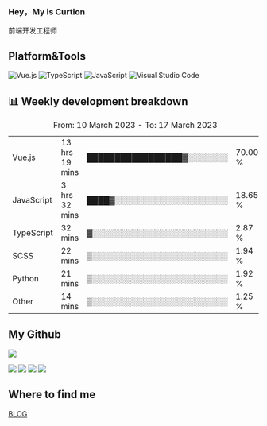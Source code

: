### Hey，My is Curtion
前端开发工程师
## Platform&Tools

![Vue.js](https://img.shields.io/badge/-Vue.js-4FC08D?style=flat-square&logo=Vue.js&logoColor=white)
![TypeScript](https://img.shields.io/badge/-TypeScript-007ACC?style=flat-square&logo=typescript&logoColor=white)
![JavaScript](https://img.shields.io/badge/-JavaScript-F7DF1E?style=flat-square&logo=javascript&logoColor=black)
![Visual Studio Code](https://img.shields.io/badge/-VSCode-007ACC?style=flat-square&logo=Visual-Studio-Code&logoColor=white)

## 📊 Weekly development breakdown

<!--START_SECTION:waka-->

<table><caption>From: 10 March 2023 - To: 17 March 2023</caption><tr><td>Vue.js</td><td>13 hrs 19 mins</td><td>█████████████████▓░░░░░░░</td><td>70.00 %</td></tr><tr><td>JavaScript</td><td>3 hrs 32 mins</td><td>████▓░░░░░░░░░░░░░░░░░░░░</td><td>18.65 %</td></tr><tr><td>TypeScript</td><td>32 mins</td><td>▓░░░░░░░░░░░░░░░░░░░░░░░░</td><td>2.87 %</td></tr><tr><td>SCSS</td><td>22 mins</td><td>▒░░░░░░░░░░░░░░░░░░░░░░░░</td><td>1.94 %</td></tr><tr><td>Python</td><td>21 mins</td><td>▒░░░░░░░░░░░░░░░░░░░░░░░░</td><td>1.92 %</td></tr><tr><td>Other</td><td>14 mins</td><td>▒░░░░░░░░░░░░░░░░░░░░░░░░</td><td>1.25 %</td></tr></table>

<!--END_SECTION:waka-->

## My Github

![](http://github-profile-summary-cards.vercel.app/api/cards/profile-details?username=curtion&theme=nord_bright)

![](http://github-profile-summary-cards.vercel.app/api/cards/stats?username=curtion&theme=nord_bright)
![](http://github-profile-summary-cards.vercel.app/api/cards/productive-time?username=curtion&theme=nord_bright&utcOffset=8)
![](http://github-profile-summary-cards.vercel.app/api/cards/repos-per-language?username=curtion&theme=nord_bright)
![](http://github-profile-summary-cards.vercel.app/api/cards/most-commit-language?username=curtion&theme=nord_bright)

## Where to find me

[BLOG](https://blog.3gxk.net)
